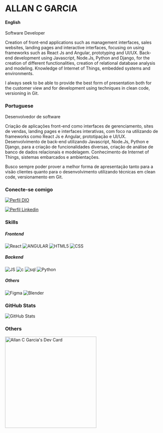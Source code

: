# ALLAN C GARCIA

#### English

Software Developer

Creation of front-end applications such as management interfaces, sales websites, landing pages and interactive interfaces, focusing on using frameworks such as React Js and Angular, prototyping and UI/UX.
Back-end development using Javascript, Node.Js, Python and Django, for the creation of different functionalities, creation of relational database analysis and modeling.
Knowledge of Internet of Things, embedded systems and environments.

I always seek to be able to provide the best form of presentation both for the customer view and for development using techniques in clean code, versioning in Git.


### Portuguese 

Desenvolvedor de software 

Criação de aplicações front-end como interfaces de gerenciamento, sites de vendas, landing pages e interfaces interativas, com foco na utilizando de frameworks como React Js e Angular, prototipação e UI/UX.
Desenvolvimento de back-end utilizando Javascript, Node.Js, Python e Django, para a criação de funcionalidades diversas, criação de análise de banco de dados relacionais e modelagem.
Conhecimento de Internet of Things, sistemas embarcados e ambientações.

Busco sempre poder prover a melhor forma de apresentação tanto para a visão clientes quanto para o desenvolvimento utilizando técnicas em clean code, versionamento em Git.





### Conecte-se comigo
[![Perfil DIO](https://img.shields.io/badge/-Meu%20Perfil%20na%20DIO-30A3DC?style=for-the-badge)](https://www.dio.me/users/Iceluck)

[![Perfil Linkedin](https://img.shields.io/badge/-Meu%20LinkedIn-30A3DC?style=for-the-badge)](https://www.linkedin.com/in/allancgarcia/)


### Skills

##### Frontend
![React](https://img.shields.io/badge/react-000?style=for-the-badge&logo=react)
![ANGULAR](https://img.shields.io/badge/ANGULAR-000?style=for-the-badge&logo=angular)
![HTML5](https://img.shields.io/badge/HTML5-000?style=for-the-badge&logo=html5)
![CSS](https://img.shields.io/badge/css-000?style=for-the-badge&logo=CSS3)

##### Backend
![JS](https://img.shields.io/badge/JAVASCRIPT-000?style=for-the-badge&logo=Javascript&)
![c](https://img.shields.io/badge/C-000?style=for-the-badge&logo=c&)
![sql](https://img.shields.io/badge/SQLITE-000?style=for-the-badge&logo=Sqlite&)
![Python](https://img.shields.io/badge/PYTHON-000?style=for-the-badge&logo=Python&)

##### Others
![Figma](https://img.shields.io/badge/FIGMA-000?style=for-the-badge&logo=Figma&)
![Blender](https://img.shields.io/badge/BLENDER-000?style=for-the-badge&logo=Blender&)


### GitHub Stats
![GitHub Stats](https://github-readme-stats.vercel.app/api?username=iceluckbr&theme=transparent&bg_color=000&border_color=30A3DC&show_icons=true&icon_color=30A3DC&title_color=E94D5F&text_color=FFF&hide_title=true)


### Others 
<a href="https://app.daily.dev/iceluckbr"><img src="https://api.daily.dev/devcards/8e5f6cea0ce54cbd829cf3161d0124cb.png?r=tpi" width="300" alt="Allan C  Garcia's Dev Card"/></a>
<!--
**ICELUCKBR/ICELUCKBR** is a ✨ _special_ ✨ repository because its `README.md` (this file) appears on your GitHub profile.

Here are some ideas to get you started:

- 🔭 I’m currently working on ...
- 🌱 I’m currently learning ...
- 👯 I’m looking to collaborate on ...
- 🤔 I’m looking for help with ...
- 💬 Ask me about ...
- 📫 How to reach me: ...
- 😄 Pronouns: ...
- ⚡ Fun fact: ...
-->



